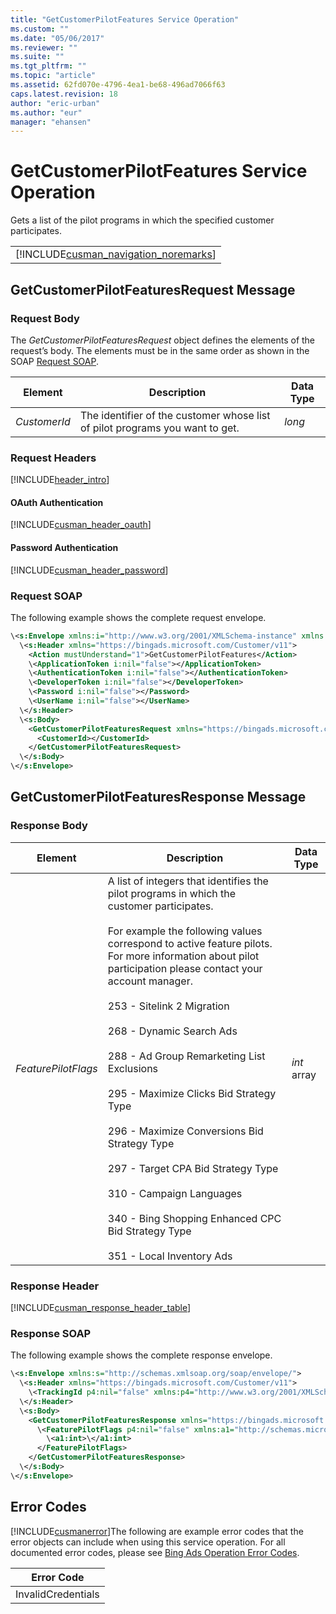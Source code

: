 ```yaml
---
title: "GetCustomerPilotFeatures Service Operation"
ms.custom: ""
ms.date: "05/06/2017"
ms.reviewer: ""
ms.suite: ""
ms.tgt_pltfrm: ""
ms.topic: "article"
ms.assetid: 62fd070e-4796-4ea1-be68-496ad7066f63
caps.latest.revision: 18
author: "eric-urban"
ms.author: "eur"
manager: "ehansen"
---
```

# GetCustomerPilotFeatures Service Operation
Gets a list of the pilot programs in which the specified customer participates.

||
|-|
|[!INCLUDE[cusman_navigation_noremarks](../customer-api/includes/cusman-navigation-noremarks.md)]|

## <a name="request"></a>GetCustomerPilotFeaturesRequest Message

### Request Body
The *GetCustomerPilotFeaturesRequest* object defines the elements of the request’s body. The elements must be in the same order as shown in the SOAP [Request SOAP](#request_soap).

|Element|Description|Data Type|
|-----------|---------------|-------------|
|*CustomerId*|The identifier of the customer whose list of pilot programs you want to get.|*long*|

### Request Headers
[!INCLUDE[header_intro](../customer-api/includes/header-intro.md)]
#### OAuth Authentication
[!INCLUDE[cusman_header_oauth](../customer-api/includes/cusman-header-oauth.md)]
#### Password Authentication
[!INCLUDE[cusman_header_password](../customer-api/includes/cusman-header-password.md)]
### <a name="request_soap"></a>Request SOAP
The following example shows the complete request envelope.

```xml
\<s:Envelope xmlns:i="http://www.w3.org/2001/XMLSchema-instance" xmlns:s="http://schemas.xmlsoap.org/soap/envelope/">
  \<s:Header xmlns="https://bingads.microsoft.com/Customer/v11">
    <Action mustUnderstand="1">GetCustomerPilotFeatures</Action>
    \<ApplicationToken i:nil="false"></ApplicationToken>
    \<AuthenticationToken i:nil="false"></AuthenticationToken>
    \<DeveloperToken i:nil="false"></DeveloperToken>
    \<Password i:nil="false"></Password>
    \<UserName i:nil="false"></UserName>
  \</s:Header>
  \<s:Body>
    <GetCustomerPilotFeaturesRequest xmlns="https://bingads.microsoft.com/Customer/v11">
      <CustomerId></CustomerId>
    </GetCustomerPilotFeaturesRequest>
  \</s:Body>
\</s:Envelope>
```

## <a name="response"></a>GetCustomerPilotFeaturesResponse Message

### <a name="Body_Elements"></a>Response Body

|Element|Description|Data Type|
|-----------|---------------|-------------|
|*FeaturePilotFlags*|A list of integers that identifies the pilot programs in which the customer participates.<br /><br />For example the following values correspond to active feature pilots. For more information about pilot participation please contact your account manager.<br /><br />253 - Sitelink 2 Migration<br /><br />268 - Dynamic Search Ads<br /><br />288 - Ad Group Remarketing List Exclusions<br /><br />295 - Maximize Clicks Bid Strategy Type<br /><br />296 - Maximize Conversions Bid Strategy Type<br /><br />297 - Target CPA Bid Strategy Type<br /><br />310 - Campaign Languages<br /><br />340 - Bing Shopping Enhanced CPC Bid Strategy Type<br /><br />351 - Local Inventory Ads|*int* array|

### <a name="Header_Elements"></a>Response Header
[!INCLUDE[cusman_response_header_table](../customer-api/includes/cusman-response-header-table.md)]
### <a name="response_soap"></a>Response SOAP
The following example shows the complete response envelope.

```xml
\<s:Envelope xmlns:s="http://schemas.xmlsoap.org/soap/envelope/">
  \<s:Header xmlns="https://bingads.microsoft.com/Customer/v11">
    \<TrackingId p4:nil="false" xmlns:p4="http://www.w3.org/2001/XMLSchema-instance"></TrackingId>
  \</s:Header>
  \<s:Body>
    <GetCustomerPilotFeaturesResponse xmlns="https://bingads.microsoft.com/Customer/v11">
      \<FeaturePilotFlags p4:nil="false" xmlns:a1="http://schemas.microsoft.com/2003/10/Serialization/Arrays" xmlns:p4="http://www.w3.org/2001/XMLSchema-instance">
        \<a1:int>\</a1:int>
      </FeaturePilotFlags>
    </GetCustomerPilotFeaturesResponse>
  \</s:Body>
\</s:Envelope>
```

## <a name="errors"></a>Error Codes
[!INCLUDE[cusmanerror](../customer-api/includes/cusmanerror.md)]The following are example  error codes that the error objects can include when using this service operation. For all documented error codes, please see [Bing Ads Operation Error Codes](http://go.microsoft.com/fwlink/?LinkId=511884).

|Error Code|
|--------------|
|InvalidCredentials|
